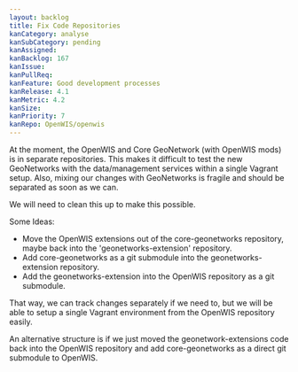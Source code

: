 ```yaml
---
layout: backlog
title: Fix Code Repositories
kanCategory: analyse
kanSubCategory: pending
kanAssigned:
kanBacklog: 167
kanIssue: 
kanPullReq:
kanFeature: Good development processes
kanRelease: 4.1
kanMetric: 4.2
kanSize:
kanPriority: 7
kanRepo: OpenWIS/openwis
---
```

At the moment, the OpenWIS and Core GeoNetwork (with OpenWIS mods) is in separate repositories.
This makes it difficult to test the new GeoNetworks with the data/management services within a single
Vagrant setup.  Also, mixing our changes with GeoNetworks is fragile and should be separated as
soon as we can.

We will need to clean this up to make this possible.

Some Ideas:

- Move the OpenWIS extensions out of the core-geonetworks repository, maybe back into the 'geonetworks-extension' repository.
- Add core-geonetworks as a git submodule into the geonetworks-extension repository.
- Add the geonetworks-extension into the OpenWIS repository as a git submodule.

That way, we can track changes separately if we need to, but we will be able to setup a single Vagrant environment
from the OpenWIS repository easily.

An alternative structure is if we just moved the geonetwork-extensions code back into the OpenWIS repository
and add core-geonetworks as a direct git submodule to OpenWIS.
